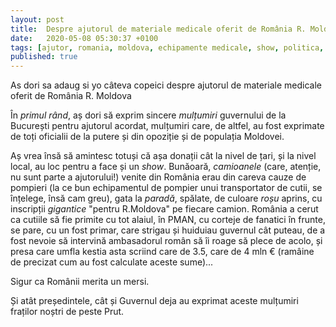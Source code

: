 ```yaml
---
layout: post
title:  Despre ajutorul de materiale medicale oferit de România R. Moldova
date:   2020-05-08 05:30:37 +0100
tags: [ajutor, romania, moldova, echipamente medicale, show, politica, ambasador]
published: true
---
```

As dori sa adaug si yo câteva copeici despre ajutorul de materiale medicale oferit de România R. Moldova

În *primul rând*, aș dori să exprim sincere *mulțumiri* guvernului de la București pentru ajutorul acordat, mulțumiri care, de altfel, au fost exprimate de toți oficialii de la putere și din opoziție și de populația Moldovei.

Aș vrea însă să amintesc totuși că așa donații cât la nivel de țari, și la nivel local, au loc pentru a face și un *show*. Bunăoară, <!--more-->*camioanele* (care, atenție, nu sunt parte a ajutorului!) venite din România erau din careva cauze de pompieri (la ce bun echipamentul de pompier unui transportator de cutii, se înțelege, însă cam greu), gata la *paradă*, spălate, de culoare *roșu* aprins, cu inscripții *gigantice* "pentru R.Moldova" pe fiecare camion. România a cerut ca cutiile să fie primite cu tot alaiul, în PMAN, cu corteje de fanatici în frunte, se pare, cu un fost primar, care strigau și huiduiau guvernul cât puteau, de a fost nevoie să intervină ambasadorul român să îi roage să plece de acolo, și presa care umfla kestia asta scriind care de 3.5, care de 4 mln € (ramâine de precizat cum au fost calculate aceste sume)...
 
Sigur ca Românii merita un mersi.

Și atât președintele, cât și Guvernul deja au exprimat aceste mulțumiri fraților noștri de peste Prut.